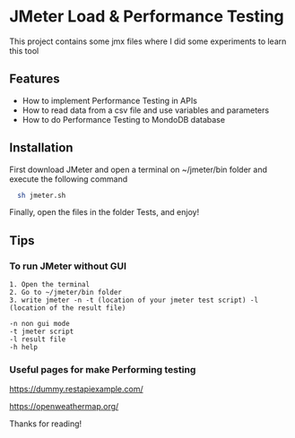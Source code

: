 
# JMeter Load & Performance Testing

This project contains some jmx files where I did some experiments to learn this tool 


## Features

- How to implement Performance Testing in APIs
- How to read data from a csv file and use variables and parameters
- How to do Performance Testing to MondoDB database

## Installation

First download JMeter and open a terminal on ~/jmeter/bin folder and execute the following command 

```bash
  sh jmeter.sh
```
Finally, open the files in the folder Tests, and enjoy!
## Tips

### To run JMeter without GUI 
    1. Open the terminal
    2. Go to ~/jmeter/bin folder
    3. write jmeter -n -t (location of your jmeter test script) -l (location of the result file)

    -n non gui mode
    -t jmeter script
    -l result file
    -h help

### Useful pages for make Performing testing
https://dummy.restapiexample.com/

https://openweathermap.org/


Thanks for reading!
